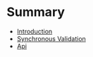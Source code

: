 # Summary

* [Introduction](README.md)
* [Synchronous Validation](synchronous-validation.md)
* [Api](live-validation.md)
